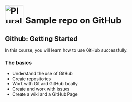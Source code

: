 # <a href="https://pluralsight.com"><img src="https://gillcleerenpluralsight.blob.core.windows.net/files/pluralsight.png" height="60" alt="Pluralsight Logo" /></a> Sample repo on GitHub

## Github: Getting Started
In this course, you will learn how to use GitHub successfully.

### The basics
- Understand the use of GitHub
- Create repositories
- Work with Git and GitHub locally
- Create and work with issues
- Create a wiki and a GitHub Page
